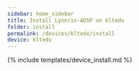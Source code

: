 ```yaml
---
sidebar: home_sidebar
title: Install Lynnrin-AOSP on kltedv
folder: install
permalink: /devices/kltedv/install
device: kltedv
---
```

{% include templates/device_install.md %}
